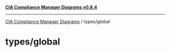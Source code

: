 [**CIA Compliance Manager Diagrams v0.8.4**](../../README.md)

***

[CIA Compliance Manager Diagrams](../../modules.md) / types/global

# types/global
